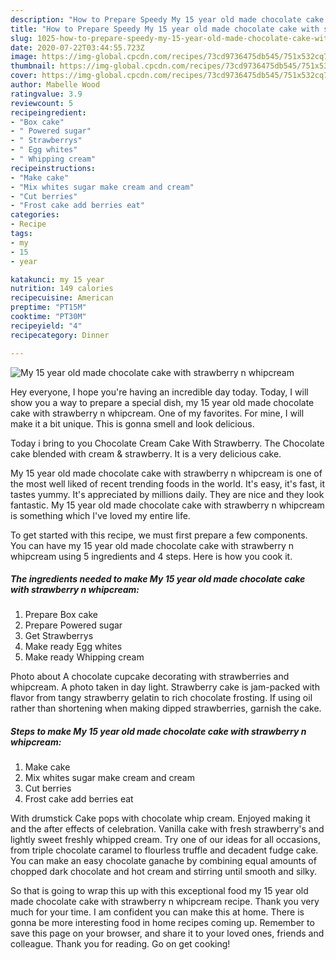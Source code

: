 ```yaml
---
description: "How to Prepare Speedy My 15 year old made chocolate cake with strawberry n whipcream"
title: "How to Prepare Speedy My 15 year old made chocolate cake with strawberry n whipcream"
slug: 1025-how-to-prepare-speedy-my-15-year-old-made-chocolate-cake-with-strawberry-n-whipcream
date: 2020-07-22T03:44:55.723Z
image: https://img-global.cpcdn.com/recipes/73cd9736475db545/751x532cq70/my-15-year-old-made-chocolate-cake-with-strawberry-n-whipcream-recipe-main-photo.jpg
thumbnail: https://img-global.cpcdn.com/recipes/73cd9736475db545/751x532cq70/my-15-year-old-made-chocolate-cake-with-strawberry-n-whipcream-recipe-main-photo.jpg
cover: https://img-global.cpcdn.com/recipes/73cd9736475db545/751x532cq70/my-15-year-old-made-chocolate-cake-with-strawberry-n-whipcream-recipe-main-photo.jpg
author: Mabelle Wood
ratingvalue: 3.9
reviewcount: 5
recipeingredient:
- "Box cake"
- " Powered sugar"
- " Strawberrys"
- " Egg whites"
- " Whipping cream"
recipeinstructions:
- "Make cake"
- "Mix whites sugar make cream and cream"
- "Cut berries"
- "Frost cake add berries eat"
categories:
- Recipe
tags:
- my
- 15
- year

katakunci: my 15 year 
nutrition: 149 calories
recipecuisine: American
preptime: "PT15M"
cooktime: "PT30M"
recipeyield: "4"
recipecategory: Dinner

---
```



![My 15 year old made chocolate cake with strawberry n whipcream](https://img-global.cpcdn.com/recipes/73cd9736475db545/751x532cq70/my-15-year-old-made-chocolate-cake-with-strawberry-n-whipcream-recipe-main-photo.jpg)

Hey everyone, I hope you're having an incredible day today. Today, I will show you a way to prepare a special dish, my 15 year old made chocolate cake with strawberry n whipcream. One of my favorites. For mine, I will make it a bit unique. This is gonna smell and look delicious.

Today i bring to you Chocolate Cream Cake With Strawberry. The Chocolate cake blended with cream &amp; strawberry. It is a very delicious cake.

My 15 year old made chocolate cake with strawberry n whipcream is one of the most well liked of recent trending foods in the world. It's easy, it's fast, it tastes yummy. It's appreciated by millions daily. They are nice and they look fantastic. My 15 year old made chocolate cake with strawberry n whipcream is something which I've loved my entire life.


To get started with this recipe, we must first prepare a few components. You can have my 15 year old made chocolate cake with strawberry n whipcream using 5 ingredients and 4 steps. Here is how you cook it.

<!--inarticleads1-->

##### The ingredients needed to make My 15 year old made chocolate cake with strawberry n whipcream:

1. Prepare Box cake
1. Prepare  Powered sugar
1. Get  Strawberrys
1. Make ready  Egg whites
1. Make ready  Whipping cream


Photo about A chocolate cupcake decorating with strawberries and whipcream. A photo taken in day light. Strawberry cake is jam-packed with flavor from tangy strawberry gelatin to rich chocolate frosting. If using oil rather than shortening when making dipped strawberries, garnish the cake. 

<!--inarticleads2-->

##### Steps to make My 15 year old made chocolate cake with strawberry n whipcream:

1. Make cake
1. Mix whites sugar make cream and cream
1. Cut berries
1. Frost cake add berries eat


With drumstick Cake pops with chocolate whip cream. Enjoyed making it and the after effects of celebration. Vanilla cake with fresh strawberry&#39;s and lightly sweet freshly whipped cream. Try one of our ideas for all occasions, from triple chocolate caramel to flourless truffle and decadent fudge cake. You can make an easy chocolate ganache by combining equal amounts of chopped dark chocolate and hot cream and stirring until smooth and silky. 

So that is going to wrap this up with this exceptional food my 15 year old made chocolate cake with strawberry n whipcream recipe. Thank you very much for your time. I am confident you can make this at home. There is gonna be more interesting food in home recipes coming up. Remember to save this page on your browser, and share it to your loved ones, friends and colleague. Thank you for reading. Go on get cooking!
